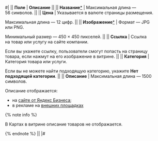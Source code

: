 

#|
||
**Поле**
|
**Описание**
||
||
**Название**[*](*star)
|
Максимальная длина — 56 символов.
||
||
**Цена**
|
Указывается в валюте страницы размещения.

Максимальная длина — 12 цифр.
||
||
**Изображение**[*](*star)
|
Формат — JPG или PNG.

Минимальный размер — 450 × 450 пикселей.
||
||
**Ссылка**
|
Ссылка на товар или услугу на сайте компании.

Если вы укажете ссылку, пользователи смогут попасть на страницу товара, если нажмут на его изображение в витрине.
||
||
**Категория**
|
Категория товара или услуги.

Если вы не можете найти подходящую категорию, укажите **Нет подходящей категории**.
||
||
**Описание**
|
Максимальная длина — 1500 символов.

Описание отображается:

- на [сайте от Яндекс Бизнеса](../../../create-site.md);
- в рекламе на [внешних площадках](*внешнюю-площадку)   


{% note info %}

В Картах в витрине описание товаров не отображается.

{% endnote %}
||
|#
